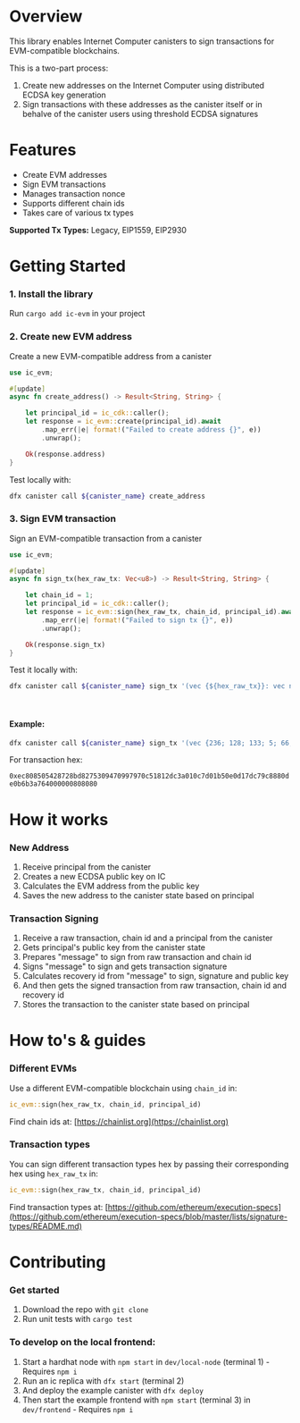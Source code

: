 
# Overview
This library enables Internet Computer canisters to sign transactions for EVM-compatible blockchains.

This is a two-part process:

1. Create new addresses on the Internet Computer using distributed ECDSA  key generation
2. Sign transactions with these addresses as the canister itself or in behalve of the canister users using threshold ECDSA signatures

# Features
- Create EVM addresses
- Sign EVM transactions
- Manages transaction nonce
- Supports different chain ids
- Takes care of various tx types

**Supported Tx Types:** Legacy, EIP1559, EIP2930

# Getting Started


### 1. Install the library 

Run `cargo add ic-evm` in your project

### 2. Create new EVM address

Create a new EVM-compatible address from a canister

```rust
use ic_evm;

#[update]
async fn create_address() -> Result<String, String> {

    let principal_id = ic_cdk::caller();
    let response = ic_evm::create(principal_id).await
        .map_err(|e| format!("Failed to create address {}", e))
        .unwrap();

    Ok(response.address)
}
```

Test locally with:

```sh
dfx canister call ${canister_name} create_address
```

### 3. Sign EVM transaction

Sign an EVM-compatible transaction from a canister

```rust
use ic_evm;

#[update]
async fn sign_tx(hex_raw_tx: Vec<u8>) -> Result<String, String> {

    let chain_id = 1;
    let principal_id = ic_cdk::caller();
    let response = ic_evm::sign(hex_raw_tx, chain_id, principal_id).await
        .map_err(|e| format!("Failed to sign tx {}", e))
        .unwrap();

    Ok(response.sign_tx)
}
```

Test it locally with:

```sh
dfx canister call ${canister_name} sign_tx '(vec {${hex_raw_tx}}: vec nat8)'
```

<br/>

#### Example:

```sh
dfx canister call ${canister_name} sign_tx '(vec {236; 128; 133; 5; 66; 135; 40; 189; 130; 117; 48; 148; 112; 153; 121; 112; 197; 24; 18; 220; 58; 1; 12; 125; 1; 181; 14; 13; 23; 220; 121; 200; 136; 13; 224; 182; 179; 167; 100; 0; 0; 0; 128; 128; 128}: vec nat8)'
```

For transaction hex: 

`0xec808505428728bd8275309470997970c51812dc3a010c7d01b50e0d17dc79c8880de0b6b3a764000000808080`

# How it works

### New Address

1. Receive principal from the canister
2. Creates a new ECDSA public key on IC
3. Calculates the EVM address from the public key
4. Saves the new address to the canister state based on principal

### Transaction Signing

1. Receive a raw transaction, chain id and a principal from the canister
2. Gets principal's public key from the canister state
3. Prepares "message" to sign from raw transaction and chain id
4. Signs "message" to sign and gets transaction signature
5. Calculates recovery id from "message" to sign, signature and public key
6. And then gets the signed transaction from raw transaction, chain id and recovery id
7. Stores the transaction to the canister state based on principal

# How to's & guides

### Different EVMs

Use a different EVM-compatible blockchain using `chain_id` in:

```rust
ic_evm::sign(hex_raw_tx, chain_id, principal_id)
```

Find chain ids at: [https://chainlist.org](https://chainlist.org)

### Transaction types

You can sign different transaction types hex by passing their corresponding hex using `hex_raw_tx` in:

```rust
ic_evm::sign(hex_raw_tx, chain_id, principal_id)
```

Find transaction types at: [https://github.com/ethereum/execution-specs](https://github.com/ethereum/execution-specs/blob/master/lists/signature-types/README.md)

# Contributing

### Get started

1. Download the repo with `git clone`
2. Run unit tests with `cargo test`

### To develop on the local frontend:

1. Start a hardhat node with `npm start` in `dev/local-node` (terminal 1) - Requires `npm i`
2. Run an ic replica with `dfx start` (terminal 2)
3. And deploy the example canister with `dfx deploy`
4. Then start the example frontend with `npm start` (terminal 3) in `dev/frontend` - Requires `npm i`


